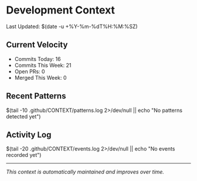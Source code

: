 # Development Context

Last Updated: $(date -u +%Y-%m-%dT%H:%M:%SZ)

## Current Velocity
- Commits Today: 16
- Commits This Week: 21
- Open PRs: 0
- Merged This Week: 0

## Recent Patterns
$(tail -10 .github/CONTEXT/patterns.log 2>/dev/null || echo "No patterns detected yet")

## Activity Log
$(tail -20 .github/CONTEXT/events.log 2>/dev/null || echo "No events recorded yet")

---
*This context is automatically maintained and improves over time.*
